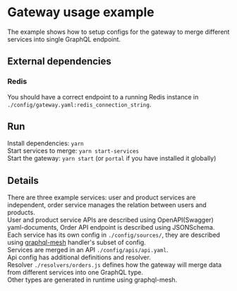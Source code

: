 # Gateway usage example
The example shows how to setup configs for the gateway to merge different services into single GraphQL endpoint.
## External dependencies
### Redis
You should have a correct endpoint to a running Redis instance in `./config/gateway.yaml:redis_connection_string`.

## Run
Install dependencies: `yarn`\
Start services to merge: `yarn start-services`\
Start the gateway: `yarn start` (or `portal` if you have installed it globally)

## Details
There are three example services: user and product services are independent, order service manages the relation between users and products.\
User and product service APIs are described using OpenAPI(Swagger) yaml-documents, Order API endpoint is described using JSONSchema.\
Each service has its own config in `./config/sources/`, they are described using [graphql-mesh](https://github.com/Urigo/graphql-mesh) handler's subset of config.\
Services are merged in an API `./config/apis/api.yaml`.\
Api config has additional definitions and resolver.\
Resolver `./resolvers/orders.js` defines how the gateway will merge data from different services into one GraphQL type.\
Other types are generated in runtime using graphql-mesh.